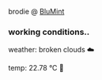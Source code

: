brodie @ [BluMint](https://www.linkedin.com/company/blumint-io/)

<!--weather_start-->
### working conditions..

weather: broken clouds ☁️

temp: 22.78 °C 🥶

<!--weather_end-->
